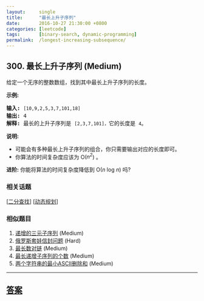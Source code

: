 ```yaml
---
layout:     single
title:      "最长上升子序列"
date:       2016-10-27 21:30:00 +0800
categories: [leetcode]
tags:       [binary-search, dynamic-programming]
permalink:  /longest-increasing-subsequence/
---
```


## 300. 最长上升子序列 (Medium)

<p>给定一个无序的整数数组，找到其中最长上升子序列的长度。</p>

<p><strong>示例:</strong></p>

<pre><strong>输入:</strong> <code>[10,9,2,5,3,7,101,18]
</code><strong>输出: </strong>4 
<strong>解释: </strong>最长的上升子序列是&nbsp;<code>[2,3,7,101]，</code>它的长度是 <code>4</code>。</pre>

<p><strong>说明:</strong></p>

<ul>
	<li>可能会有多种最长上升子序列的组合，你只需要输出对应的长度即可。</li>
	<li>你算法的时间复杂度应该为&nbsp;O(<em>n<sup>2</sup></em>) 。</li>
</ul>

<p><strong>进阶:</strong> 你能将算法的时间复杂度降低到&nbsp;O(<em>n</em> log <em>n</em>) 吗?</p>

### 相关话题
  [[二分查找](https://github.com/openset/leetcode/tree/master/tag/binary-search/README.md)]
  [[动态规划](https://github.com/openset/leetcode/tree/master/tag/dynamic-programming/README.md)]

### 相似题目
  1. [递增的三元子序列](/increasing-triplet-subsequence) (Medium)
  1. [俄罗斯套娃信封问题](/russian-doll-envelopes) (Hard)
  1. [最长数对链](/maximum-length-of-pair-chain) (Medium)
  1. [最长递增子序列的个数](/number-of-longest-increasing-subsequence) (Medium)
  1. [两个字符串的最小ASCII删除和](/minimum-ascii-delete-sum-for-two-strings) (Medium)

---

## [答案](https://github.com/openset/leetcode/tree/master/problems/longest-increasing-subsequence)

